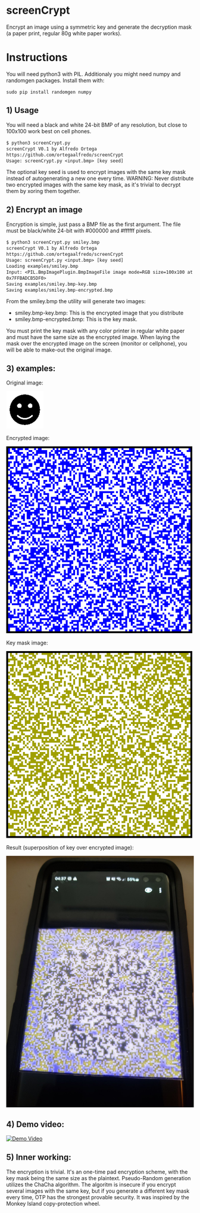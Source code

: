 # screenCrypt

Encrypt an image using a symmetric key and generate the decryption mask (a paper print, regular 80g white paper works).

# Instructions

You will need python3 with PIL. Additionaly you might need numpy and randomgen packages. Install them with:

```
sudo pip install randomgen numpy
```


## 1) Usage

You will need a black and white 24-bit BMP of any resolution, but close to 100x100 work best on cell phones.


```
$ python3 screenCrypt.py
screenCrypt V0.1 by Alfredo Ortega https://github.com/ortegaalfredo/screenCrypt
Usage: screenCrypt.py <input.bmp> [key seed]
```

The optional key seed is used to encrypt images with the same key mask instead of autogenerating a new one every time. WARNING: Never distribute two encrypted images with the same key mask, as it's trivial to decrypt them by xoring them together.

## 2) Encrypt an image

Encryption is simple, just pass a BMP file as the first argument. The file must be black/white 24-bit with #000000 and #ffffff pixels.


```
$ python3 screenCrypt.py smiley.bmp
screenCrypt V0.1 by Alfredo Ortega https://github.com/ortegaalfredo/screenCrypt
Usage: screenCrypt.py <input.bmp> [key seed]
Loading examples/smiley.bmp
Input: <PIL.BmpImagePlugin.BmpImageFile image mode=RGB size=100x100 at 0x7FFBADCB5DF0>
Saving examples/smiley.bmp-key.bmp
Saving examples/smiley.bmp-encrypted.bmp
```

From the smiley.bmp the utility will generate two images:

 * smiley.bmp-key.bmp: This is the encrypted image that you distribute
 * smiley.bmp-encrypted.bmp: This is the key mask.

You must print the key mask with any color printer in regular white paper and must have the same size as the encrypted image. When laying the mask over the encrypted image on the screen (monitor or cellphone), you will be able to make-out the original image.

## 3) examples:

Original image:

![smiley.bmp](https://github.com/ortegaalfredo/screenCrypt/blob/main/examples/smiley.bmp?raw=true)


Encrypted image:

![smiley.bmp-encrypted.bmp](https://github.com/ortegaalfredo/screenCrypt/blob/main/examples/smiley.bmp-encrypted.bmp?raw=true)

Key mask image:

![smiley.bmp-key.bmp](https://github.com/ortegaalfredo/screenCrypt/blob/main/examples/smiley.bmp-key.bmp?raw=true)

Result (superposition of key over encrypted image):

![combination.jpg](https://github.com/ortegaalfredo/screenCrypt/blob/main/examples/combination.jpg?raw=true)

## 4) Demo video:

[![Demo Video](http://img.youtube.com/vi/OGSKrDhh4Og/0.jpg)](http://www.youtube.com/watch?v=OGSKrDhh4Og "screenCrypt demo")

## 5) Inner working:

The encryption is trivial. It's an one-time pad encryption scheme, with the key mask being the same size as the plaintext. Pseudo-Random generation utilizes the ChaCha algorithm. The algoritm is insecure if you encrypt several images with the same key, but if you generate a different key mask every time, OTP has the strongest provable security. It was inspired by the Monkey Island copy-protection wheel.
